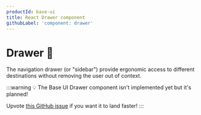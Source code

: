 ```yaml
---
productId: base-ui
title: React Drawer component
githubLabel: 'component: drawer'
---
```


# Drawer 🚧

<p class="description">The navigation drawer (or "sidebar") provide ergonomic access to different destinations without removing the user out of context.</p>

:::warning
💡 The Base UI Drawer component isn't implemented yet but it's planned!

Upvote [this GitHub issue](https://github.com/mui/material-ui/issues/38181) if you want it to land faster!
:::
